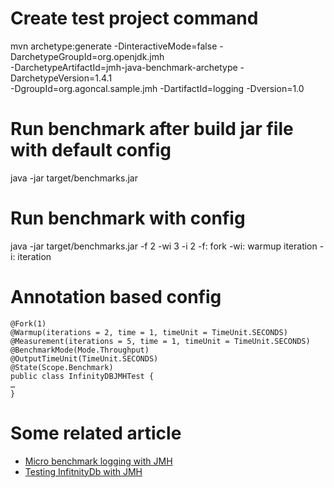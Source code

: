 # Create test project command
mvn archetype:generate -DinteractiveMode=false -DarchetypeGroupId=org.openjdk.jmh \
      -DarchetypeArtifactId=jmh-java-benchmark-archetype -DarchetypeVersion=1.4.1 \
      -DgroupId=org.agoncal.sample.jmh -DartifactId=logging -Dversion=1.0
      
# Run benchmark after build jar file with default config
java -jar target/benchmarks.jar

# Run benchmark with config
java -jar target/benchmarks.jar -f 2 -wi 3 -i 2
-f: fork
-wi: warmup iteration
-i: iteration

# Annotation based config
```
@Fork(1)
@Warmup(iterations = 2, time = 1, timeUnit = TimeUnit.SECONDS)
@Measurement(iterations = 5, time = 1, timeUnit = TimeUnit.SECONDS)
@BenchmarkMode(Mode.Throughput)
@OutputTimeUnit(TimeUnit.SECONDS)
@State(Scope.Benchmark)
public class InfinityDBJMHTest {
…
}
```

# Some related article
- [Micro benchmark logging with JMH](https://antoniogoncalves.org/2015/01/15/micro-benchmarking-with-jmh-measure-dont-guess/)
- [Testing InfitnityDb with JMH](https://dzone.com/articles/jmh-performance-testing-infinitydb)